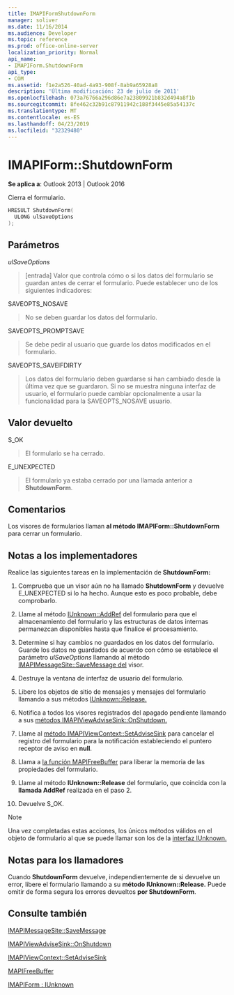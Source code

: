 ```yaml
---
title: IMAPIFormShutdownForm
manager: soliver
ms.date: 11/16/2014
ms.audience: Developer
ms.topic: reference
ms.prod: office-online-server
localization_priority: Normal
api_name:
- IMAPIForm.ShutdownForm
api_type:
- COM
ms.assetid: f1e2a526-40ad-4a93-908f-8ab9a65928a8
description: 'Última modificación: 23 de julio de 2011'
ms.openlocfilehash: 073a76766a296d86e7a23809921b832d494a8f1b
ms.sourcegitcommit: 8fe462c32b91c87911942c188f3445e85a54137c
ms.translationtype: MT
ms.contentlocale: es-ES
ms.lasthandoff: 04/23/2019
ms.locfileid: "32329480"
---
```

# <a name="imapiformshutdownform"></a>IMAPIForm::ShutdownForm

  
  
**Se aplica a**: Outlook 2013 | Outlook 2016 
  
Cierra el formulario.
  
```cpp
HRESULT ShutdownForm(
  ULONG ulSaveOptions
);
```

## <a name="parameters"></a>Parámetros

 _ulSaveOptions_
  
> [entrada] Valor que controla cómo o si los datos del formulario se guardan antes de cerrar el formulario. Puede establecer uno de los siguientes indicadores:
    
SAVEOPTS_NOSAVE 
  
> No se deben guardar los datos del formulario.
    
SAVEOPTS_PROMPTSAVE 
  
> Se debe pedir al usuario que guarde los datos modificados en el formulario.
    
SAVEOPTS_SAVEIFDIRTY 
  
> Los datos del formulario deben guardarse si han cambiado desde la última vez que se guardaron. Si no se muestra ninguna interfaz de usuario, el formulario puede cambiar opcionalmente a usar la funcionalidad para la SAVEOPTS_NOSAVE usuario.
    
## <a name="return-value"></a>Valor devuelto

S_OK 
  
> El formulario se ha cerrado.
    
E_UNEXPECTED 
  
> El formulario ya estaba cerrado por una llamada anterior a **ShutdownForm**.
    
## <a name="remarks"></a>Comentarios

Los visores de formularios llaman **al método IMAPIForm::ShutdownForm** para cerrar un formulario. 
  
## <a name="notes-to-implementers"></a>Notas a los implementadores

Realice las siguientes tareas en la implementación de **ShutdownForm:**
  
1. Comprueba que un visor aún no ha llamado **ShutdownForm** y devuelve E_UNEXPECTED si lo ha hecho. Aunque esto es poco probable, debe comprobarlo.
    
2. Llame al método [IUnknown::AddRef](https://msdn.microsoft.com/library/ms691379%28VS.85%29.aspx) del formulario para que el almacenamiento del formulario y las estructuras de datos internas permanezcan disponibles hasta que finalice el procesamiento. 
    
3. Determine si hay cambios no guardados en los datos del formulario. Guarde los datos no guardados de acuerdo con cómo se establece el parámetro  _ulSaveOptions_ llamando al método [IMAPIMessageSite::SaveMessage del](imapimessagesite-savemessage.md) visor. 
    
4. Destruye la ventana de interfaz de usuario del formulario.
    
5. Libere los objetos de sitio de mensajes y mensajes del formulario llamando a sus métodos [IUnknown::Release.](https://msdn.microsoft.com/library/ms682317%28v=VS.85%29.aspx) 
    
6. Notifica a todos los visores registrados del apagado pendiente llamando a sus [métodos IMAPIViewAdviseSink::OnShutdown.](imapiviewadvisesink-onshutdown.md) 
    
7. Llame al [método IMAPIViewContext::SetAdviseSink](imapiviewcontext-setadvisesink.md) para cancelar el registro del formulario para la notificación estableciendo el puntero receptor de aviso en **null**.
    
8. Llama a [la función MAPIFreeBuffer](mapifreebuffer.md) para liberar la memoria de las propiedades del formulario. 
    
9. Llame al método **IUnknown::Release** del formulario, que coincida con la **llamada AddRef** realizada en el paso 2. 
    
10. Devuelve S_OK.
    
> [!NOTE]
> Una vez completadas estas acciones, los únicos métodos válidos en el objeto de formulario al que se puede llamar son los de la [interfaz IUnknown.](https://msdn.microsoft.com/library/ms680509%28v=VS.85%29.aspx) 
  
## <a name="notes-to-callers"></a>Notas para los llamadores

Cuando **ShutdownForm** devuelve, independientemente de si devuelve un error, libere el formulario llamando a su **método IUnknown::Release.** Puede omitir de forma segura los errores devueltos **por ShutdownForm**.
  
## <a name="see-also"></a>Consulte también



[IMAPIMessageSite::SaveMessage](imapimessagesite-savemessage.md)
  
[IMAPIViewAdviseSink::OnShutdown](imapiviewadvisesink-onshutdown.md)
  
[IMAPIViewContext::SetAdviseSink](imapiviewcontext-setadvisesink.md)
  
[MAPIFreeBuffer](mapifreebuffer.md)
  
[IMAPIForm : IUnknown](imapiformiunknown.md)

